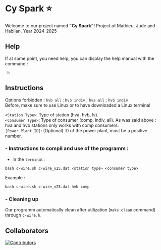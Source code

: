 # Cy Spark ⭐
Welcome to our project named **"Cy Spark"**! 
Project of Mathieu, Jude and Habilan. Year 2024-2025

## Help
If at some point, you need help, you can display the help manual with the command : <br>
```
-h
```

## Instructions 
Options forbidden : `hvb all` ; `hvb indiv` ; `hva all` ; `hvb indiv`<br>
Before, make sure to use Linux or to have downloaded a Linux terminal

`<Station Type>`: Type of station (hva, hvb, lv).<br>
`<Consumer Type>`: Type of consumer (comp, indiv, all). As was said above : hva and hvb stations only works with comp consumers.<br>
`[Power Plant ID]`: (Optional) ID of the power plant, must be a positive number.<br>

### - Instructions to compil and use of the programm :
- In the `terminal` :
``` 
bash c-wire.sh c-wire_v25.dat <station type> <consumer type>
```
Example :
```
bash c-wire.sh c-wire_v25.dat hvb comp
```

### - Cleaning up
Our programm automatically clean after utilization (`make clean` command) through `c-wire.h`.
## Collaborators 
<a href="https://github.com/Sparthuus/CySpark/graphs/contributors">
  <img src="https://contrib.rocks/image?repo=Sparthuus/CySpark" alt="Contributors" />
</a>
